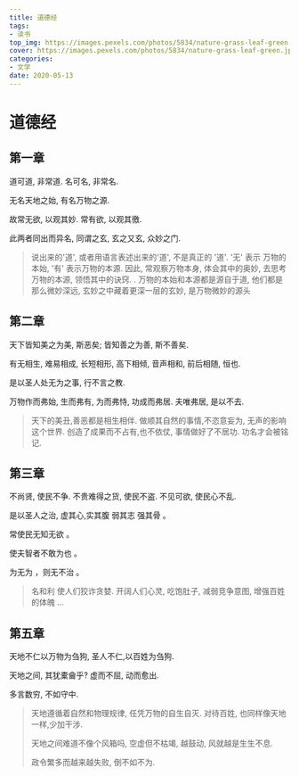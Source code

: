 ```yaml
---
title: 道德经
tags: 
- 读书
top_img: https://images.pexels.com/photos/5834/nature-grass-leaf-green.jpg?auto=compress&cs=tinysrgb&dpr=3&h=200&w=300
cover: https://images.pexels.com/photos/5834/nature-grass-leaf-green.jpg?auto=compress&cs=tinysrgb&dpr=3&h=100&w=200
categories:
- 文学
date: 2020-05-13
---
```


# 道德经

## 第一章

道可道, 非常道. 名可名, 非常名.

无名天地之始, 有名万物之源.

故常无欲, 以观其妙. 常有欲, 以观其徼.

此两者同出而异名, 同谓之玄, 玄之又玄, 众妙之门.

> 说出来的'道', 或者用语言表述出来的'道', 不是真正的 '道'.
> '无' 表示 万物的本始, '有' 表示万物的本源.
> 因此, 常观察万物本身, 体会其中的奥妙, 去思考万物的本源, 领悟其中的诀窍. .
> 万物的本始和本源都是源自于道,  他们都是那么微妙深远, 玄妙之中藏着更深一层的玄妙,  是万物微妙的源头


## 第二章

天下皆知美之为美, 斯恶矣; 皆知善之为善, 斯不善矣. 

有无相生,  难易相成, 长短相形, 高下相倾, 音声相和, 前后相随, 恒也.

是以圣人处无为之事, 行不言之教. 

万物作而弗始, 生而弗有, 为而弗恃, 功成而弗居. 夫唯弗居, 是以不去.

> 天下的美丑,善恶都是相生相伴. 做顺其自然的事情,不恣意妄为,  无声的影响这个世界. 创造了成果而不占有,也不依仗, 事情做好了不居功. 功名才会被铭记.


## 第三章

不尚贤, 使民不争.  不贵难得之货, 使民不盗. 不见可欲, 使民心不乱.

是以圣人之治, 虚其心,实其腹 弱其志 强其骨 。

常使民无知无欲 。

使夫智者不敢为也 。

为无为 ，则无不治 。

> 名和利 使人们狡诈贪婪. 开阔人们心灵, 吃饱肚子, 减弱竞争意图, 增强百姓的体魄 ... 

## 第五章

天地不仁以万物为刍狗, 圣人不仁,以百姓为刍狗.

天地之间, 其犹橐龠乎? 虚而不屈, 动而愈出.

多言数穷, 不如守中.

> 天地遵循着自然和物理规律, 任凭万物的自生自灭.  对待百姓, 也同样像天地一样,少加干涉.
>
> 天地之间难道不像个风箱吗, 空虚但不枯竭, 越鼓动, 风就越是生生不息.
>
> 政令繁多而越来越失败, 倒不如不为.



